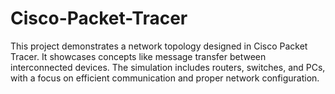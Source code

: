 # Cisco-Packet-Tracer
This project demonstrates a network topology designed in Cisco Packet Tracer. It showcases concepts like message transfer between interconnected devices. The simulation includes routers, switches, and PCs, with a focus on efficient communication and proper network configuration.

